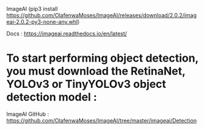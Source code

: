 ImageAI (pip3 install https://github.com/OlafenwaMoses/ImageAI/releases/download/2.0.2/imageai-2.0.2-py3-none-any.whl)

Docs : https://imageai.readthedocs.io/en/latest/

# To start performing object detection, you must download the RetinaNet, YOLOv3 or TinyYOLOv3 object detection model :
ImageAI GitHub : https://github.com/OlafenwaMoses/ImageAI/tree/master/imageai/Detection
